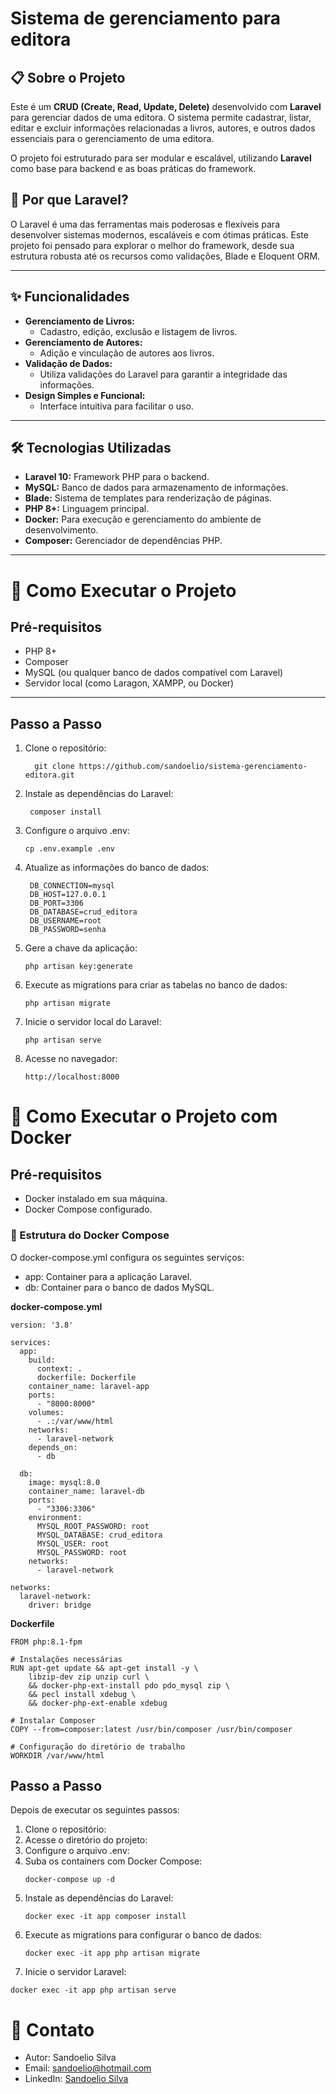 # Sistema de gerenciamento para editora

## 📋 Sobre o Projeto

Este é um **CRUD (Create, Read, Update, Delete)** desenvolvido com **Laravel** para gerenciar dados de uma editora. O sistema permite cadastrar, listar, editar e excluir informações relacionadas a livros, autores, e outros dados essenciais para o gerenciamento de uma editora.

O projeto foi estruturado para ser modular e escalável, utilizando **Laravel** como base para backend e as boas práticas do framework.

## 🌟 Por que Laravel?

O Laravel é uma das ferramentas mais poderosas e flexíveis para desenvolver sistemas modernos, escaláveis e com ótimas práticas. Este projeto foi pensado para explorar o melhor do framework, desde sua estrutura robusta até os recursos como validações, Blade e Eloquent ORM.

---

## ✨ Funcionalidades

- **Gerenciamento de Livros:**
  - Cadastro, edição, exclusão e listagem de livros.
- **Gerenciamento de Autores:**
  - Adição e vinculação de autores aos livros.
- **Validação de Dados:**
  - Utiliza validações do Laravel para garantir a integridade das informações.
- **Design Simples e Funcional:**
  - Interface intuitiva para facilitar o uso.

---

## 🛠️ Tecnologias Utilizadas

- **Laravel 10:** Framework PHP para o backend.
- **MySQL:** Banco de dados para armazenamento de informações.
- **Blade:** Sistema de templates para renderização de páginas.
- **PHP 8+:** Linguagem principal.
- **Docker:** Para execução e gerenciamento do ambiente de desenvolvimento.
- **Composer:** Gerenciador de dependências PHP.

---
# 🚀 Como Executar o Projeto

## Pré-requisitos
* PHP 8+
* Composer
* MySQL (ou qualquer banco de dados compatível com Laravel)
* Servidor local (como Laragon, XAMPP, ou Docker)
  
---
## Passo a Passo
1. Clone o repositório:
   ```
     git clone https://github.com/sandoelio/sistema-gerenciamento-editora.git
   ```
2. Instale as dependências do Laravel:
   ```
    composer install
   ```
3. Configure o arquivo .env:
   ```
   cp .env.example .env
   ```
4. Atualize as informações do banco de dados:
   ```
    DB_CONNECTION=mysql
    DB_HOST=127.0.0.1
    DB_PORT=3306
    DB_DATABASE=crud_editora
    DB_USERNAME=root
    DB_PASSWORD=senha
   ```
5. Gere a chave da aplicação:
   ```
   php artisan key:generate
   ```
6. Execute as migrations para criar as tabelas no banco de dados:
   ````
   php artisan migrate
   ````
7. Inicie o servidor local do Laravel:
   ```
   php artisan serve 
   ```
8. Acesse no navegador:
   ```
   http://localhost:8000
   ```
# 🚀 Como Executar o Projeto com Docker

## Pré-requisitos
* Docker instalado em sua máquina.
* Docker Compose configurado.
  
### 🐳 Estrutura do Docker Compose
O docker-compose.yml configura os seguintes serviços:

* app: Container para a aplicação Laravel.
* db: Container para o banco de dados MySQL.

**docker-compose.yml**

```
version: '3.8'

services:
  app:
    build:
      context: .
      dockerfile: Dockerfile
    container_name: laravel-app
    ports:
      - "8000:8000"
    volumes:
      - .:/var/www/html
    networks:
      - laravel-network
    depends_on:
      - db

  db:
    image: mysql:8.0
    container_name: laravel-db
    ports:
      - "3306:3306"
    environment:
      MYSQL_ROOT_PASSWORD: root
      MYSQL_DATABASE: crud_editora
      MYSQL_USER: root
      MYSQL_PASSWORD: root
    networks:
      - laravel-network

networks:
  laravel-network:
    driver: bridge
```
**Dockerfile**
```
FROM php:8.1-fpm

# Instalações necessárias
RUN apt-get update && apt-get install -y \
    libzip-dev zip unzip curl \
    && docker-php-ext-install pdo pdo_mysql zip \
    && pecl install xdebug \
    && docker-php-ext-enable xdebug

# Instalar Composer
COPY --from=composer:latest /usr/bin/composer /usr/bin/composer

# Configuração do diretório de trabalho
WORKDIR /var/www/html
```
## Passo a Passo
Depois de executar os seguintes passos:
1. Clone o repositório:
2. Acesse o diretório do projeto:
3. Configure o arquivo .env:
4. Suba os containers com Docker Compose:
   ```
   docker-compose up -d
   ```
5. Instale as dependências do Laravel:
   ```
   docker exec -it app composer install
   ```
6. Execute as migrations para configurar o banco de dados:
   ```
   docker exec -it app php artisan migrate
   ```
7. Inicie o servidor Laravel:
```
docker exec -it app php artisan serve
```
# 📧 Contato
* Autor: Sandoelio Silva
* Email: sandoelio@hotmail.com
* LinkedIn: [Sandoelio Silva](https://www.linkedin.com/in/sandoelio-silva/)

   
